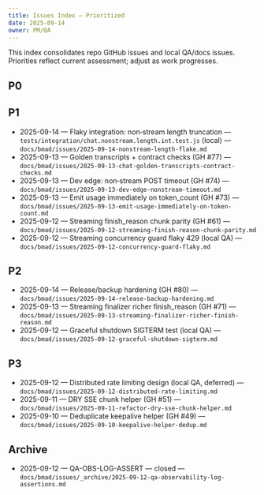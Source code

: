 ```yaml
---
title: Issues Index — Prioritized
date: 2025-09-14
owner: PM/QA
---
```


This index consolidates repo GitHub issues and local QA/docs issues. Priorities reflect current assessment; adjust as work progresses.

## P0

## P1

- 2025-09-14 — Flaky integration: non‑stream length truncation — `tests/integration/chat.nonstream.length.int.test.js` (local) — `docs/bmad/issues/2025-09-14-nonstream-length-flake.md`
- 2025-09-13 — Golden transcripts + contract checks (GH #77) — `docs/bmad/issues/2025-09-13-chat-golden-transcripts-contract-checks.md`
- 2025-09-13 — Dev edge: non‑stream POST timeout (GH #74) — `docs/bmad/issues/2025-09-13-dev-edge-nonstream-timeout.md`
- 2025-09-13 — Emit usage immediately on token_count (GH #73) — `docs/bmad/issues/2025-09-13-emit-usage-immediately-on-token-count.md`
- 2025-09-12 — Streaming finish_reason chunk parity (GH #61) — `docs/bmad/issues/2025-09-12-streaming-finish-reason-chunk-parity.md`
- 2025-09-12 — Streaming concurrency guard flaky 429 (local QA) — `docs/bmad/issues/2025-09-12-concurrency-guard-flaky.md`

## P2

- 2025-09-14 — Release/backup hardening (GH #80) — `docs/bmad/issues/2025-09-14-release-backup-hardening.md`
- 2025-09-13 — Streaming finalizer richer finish_reason (GH #71) — `docs/bmad/issues/2025-09-13-streaming-finalizer-richer-finish-reason.md`
- 2025-09-12 — Graceful shutdown SIGTERM test (local QA) — `docs/bmad/issues/2025-09-12-graceful-shutdown-sigterm.md`

## P3

- 2025-09-12 — Distributed rate limiting design (local QA, deferred) — `docs/bmad/issues/2025-09-12-distributed-rate-limiting.md`
- 2025-09-11 — DRY SSE chunk helper (GH #51) — `docs/bmad/issues/2025-09-11-refactor-dry-sse-chunk-helper.md`
- 2025-09-10 — Deduplicate keepalive helper (GH #49) — `docs/bmad/issues/2025-09-10-keepalive-helper-dedup.md`

## Archive

- 2025-09-12 — QA-OBS-LOG-ASSERT — closed — `docs/bmad/issues/_archive/2025-09-12-qa-observability-log-assertions.md`
